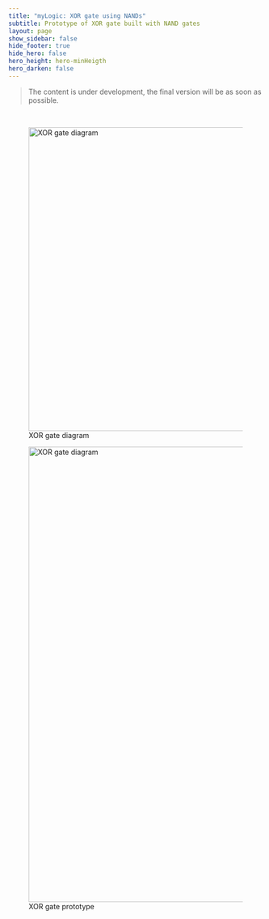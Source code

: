 ```yaml
---
title: "myLogic: XOR gate using NANDs"
subtitle: Prototype of XOR gate built with NAND gates
layout: page
show_sidebar: false
hide_footer: true
hide_hero: false
hero_height: hero-minHeigth
hero_darken: false
---
```

> The content is under development, the final version will be as soon as possible.

<br/>
<figure class="center">
    <img src="{{ site.baseurl }}/img/prototypes/xor_b_full.png" alt="XOR gate diagram" title="XOR gate diagram" width="600px">
    <figcaption>XOR gate diagram</figcaption>
</figure>
<figure class="center">
    <img src="{{ site.baseurl }}/img/prototypes/xor_b_proto_min.png" alt="XOR gate diagram" title="XOR gate diagram" width="900px">
    <figcaption>XOR gate prototype</figcaption>
</figure>